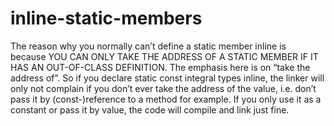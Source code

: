 # inline-static-members

The reason why you normally can’t define a static member inline is
because YOU CAN ONLY TAKE THE ADDRESS OF A STATIC MEMBER IF IT HAS AN
OUT-OF-CLASS DEFINITION. The emphasis here is on “take the address of”.
So if you declare static const integral types inline, the linker will
only not complain if you don’t ever take the address of the value, i.e.
don’t pass it by (const-)reference to a method for example. If you only
use it as a constant or pass it by value, the code will compile and link
just fine.

